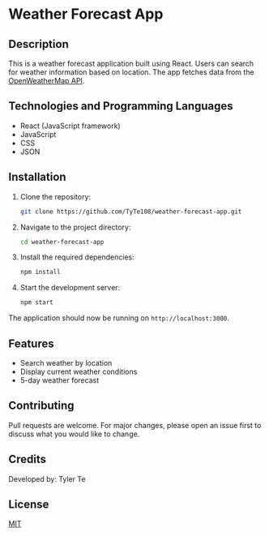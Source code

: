 # Weather Forecast App

## Description

This is a weather forecast application built using React. Users can search for weather information based on location. The app fetches data from the [OpenWeatherMap API](https://openweathermap.org/api).

## Technologies and Programming Languages

- React (JavaScript framework)
- JavaScript
- CSS
- JSON

## Installation

1. Clone the repository:
   ```bash
   git clone https://github.com/TyTe108/weather-forecast-app.git
   ```

2. Navigate to the project directory:
   ```bash
   cd weather-forecast-app
   ```

3. Install the required dependencies:
   ```bash
   npm install
   ```

4. Start the development server:
   ```bash
   npm start
   ```

The application should now be running on `http://localhost:3000`.

## Features

- Search weather by location
- Display current weather conditions
- 5-day weather forecast

## Contributing

Pull requests are welcome. For major changes, please open an issue first to discuss what you would like to change.

## Credits

Developed by: Tyler Te

## License

[MIT](https://choosealicense.com/licenses/mit/)
